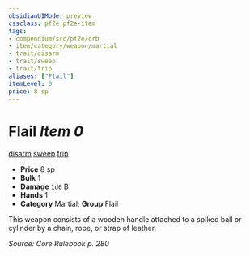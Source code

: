 ```yaml
---
obsidianUIMode: preview
cssclass: pf2e,pf2e-item
tags:
- compendium/src/pf2e/crb
- item/category/weapon/martial
- trait/disarm
- trait/sweep
- trait/trip
aliases: ["Flail"]
itemLevel: 0
price: 8 sp
---
```

# Flail *Item 0*  
[disarm](../../../rules/traits/disarm.md)  [sweep](../../../rules/traits/sweep.md)  [trip](../../../rules/traits/trip.md)  

- **Price** 8 sp
- **Bulk** 1
- **Damage** `1d6` B
- **Hands** 1
- **Category** Martial; **Group** Flail 

This weapon consists of a wooden handle attached to a spiked ball or cylinder by a chain, rope, or strap of leather.

*Source: Core Rulebook p. 280*